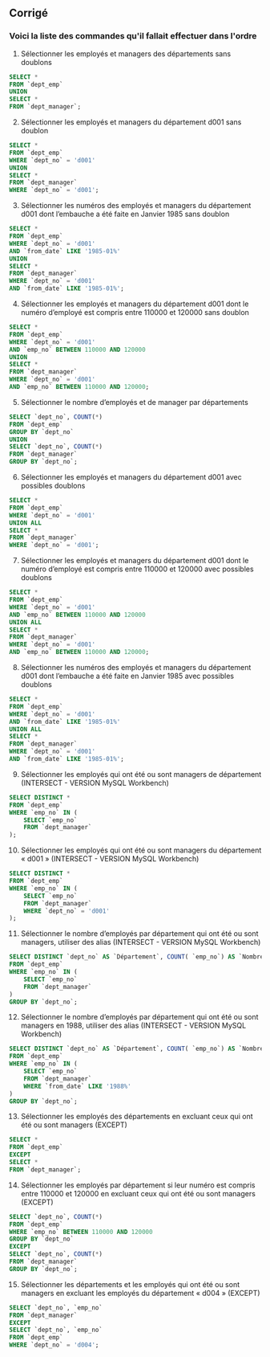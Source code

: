 ## Corrigé

### Voici la liste des commandes qu'il fallait effectuer dans l'ordre


1. Sélectionner les employés et managers des départements sans doublons
```sql
SELECT * 
FROM `dept_emp` 
UNION 
SELECT * 
FROM `dept_manager`;
```
 
2. Sélectionner les employés et managers du département d001 sans doublon
```sql
SELECT * 
FROM `dept_emp` 
WHERE `dept_no` = 'd001'
UNION
SELECT * 
FROM `dept_manager` 
WHERE `dept_no` = 'd001';
```
 
3. Sélectionner les numéros des employés et managers du département d001 dont l’embauche a été faite en Janvier 1985 sans doublon
```sql
SELECT * 
FROM `dept_emp` 
WHERE `dept_no` = 'd001' 
AND `from_date` LIKE '1985-01%'
UNION 
SELECT * 
FROM `dept_manager` 
WHERE `dept_no` = 'd001' 
AND `from_date` LIKE '1985-01%';
```
 
4. Sélectionner les employés et managers du département d001 dont le numéro d’employé est compris entre 110000 et 120000 sans doublon
```sql
SELECT * 
FROM `dept_emp` 
WHERE `dept_no` = 'd001' 
AND `emp_no` BETWEEN 110000 AND 120000
UNION
SELECT * 
FROM `dept_manager` 
WHERE `dept_no` = 'd001' 
AND `emp_no` BETWEEN 110000 AND 120000;
```
 
5. Sélectionner le nombre d’employés et de manager par départements
```sql
SELECT `dept_no`, COUNT(*) 
FROM `dept_emp` 
GROUP BY `dept_no`
UNION
SELECT `dept_no`, COUNT(*) 
FROM `dept_manager` 
GROUP BY `dept_no`;
```
 
6. Sélectionner les employés et managers du département d001 avec possibles doublons
```sql
SELECT * 
FROM `dept_emp` 
WHERE `dept_no` = 'd001'
UNION ALL
SELECT * 
FROM `dept_manager` 
WHERE `dept_no` = 'd001';
```
 
7. Sélectionner les employés et managers du département d001 dont le numéro d’employé est compris entre 110000 et 120000 avec possibles doublons
```sql
SELECT * 
FROM `dept_emp` 
WHERE `dept_no` = 'd001' 
AND `emp_no` BETWEEN 110000 AND 120000
UNION ALL
SELECT * 
FROM `dept_manager` 
WHERE `dept_no` = 'd001' 
AND `emp_no` BETWEEN 110000 AND 120000;
```
 
8. Sélectionner les numéros des employés et managers du département d001 dont l’embauche a été faite en Janvier 1985 avec possibles doublons
```sql
SELECT * 
FROM `dept_emp` 
WHERE `dept_no` = 'd001' 
AND `from_date` LIKE '1985-01%'
UNION ALL
SELECT * 
FROM `dept_manager` 
WHERE `dept_no` = 'd001' 
AND `from_date` LIKE '1985-01%';
```

9. Sélectionner les employés qui ont été ou sont managers de département (INTERSECT - VERSION MySQL Workbench)
```sql
SELECT DISTINCT * 
FROM `dept_emp`
WHERE `emp_no` IN (
 	SELECT `emp_no`
 	FROM `dept_manager`
);
```

10. Sélectionner les employés qui ont été ou sont managers du département « d001 » (INTERSECT - VERSION MySQL Workbench)
```sql
SELECT DISTINCT * 
FROM `dept_emp`
WHERE `emp_no` IN (
 	SELECT `emp_no`
 	FROM `dept_manager`
	WHERE `dept_no` = 'd001'
);	
```

11. Sélectionner le nombre d’employés par département qui ont été ou sont managers, utiliser des alias (INTERSECT - VERSION MySQL Workbench)
```sql	
SELECT DISTINCT `dept_no` AS `Département`, COUNT( `emp_no`) AS `Nombre` 
FROM `dept_emp` 
WHERE `emp_no` IN (
    SELECT `emp_no`
    FROM `dept_manager`
)
GROUP BY `dept_no`;	
```
 
12. Sélectionner le nombre d’employés par département qui ont été ou sont managers en 1988, utiliser des alias (INTERSECT - VERSION MySQL Workbench)
```sql	
SELECT DISTINCT `dept_no` AS `Département`, COUNT( `emp_no`) AS `Nombre` 
FROM `dept_emp` 
WHERE `emp_no` IN (
    SELECT `emp_no`
    FROM `dept_manager`
    WHERE `from_date` LIKE '1988%'
)
GROUP BY `dept_no`;	
```

13. Sélectionner les employés des départements en excluant ceux qui ont été ou sont managers (EXCEPT)
```sql
SELECT * 
FROM `dept_emp`
EXCEPT
SELECT * 
FROM `dept_manager`;
```
 
14. Sélectionner les employés par département si leur numéro est compris entre 110000 et 120000 en excluant ceux qui ont été ou sont managers (EXCEPT)
```sql
SELECT `dept_no`, COUNT(*) 
FROM `dept_emp` 
WHERE `emp_no` BETWEEN 110000 AND 120000 
GROUP BY `dept_no`
EXCEPT
SELECT `dept_no`, COUNT(*) 
FROM `dept_manager` 
GROUP BY `dept_no`;
```
 
15. Sélectionner les départements et les employés qui ont été ou sont managers en excluant les employés du département « d004 » (EXCEPT)
```sql
SELECT `dept_no`, `emp_no` 
FROM `dept_manager`
EXCEPT 
SELECT `dept_no`, `emp_no` 
FROM `dept_emp` 
WHERE `dept_no` = 'd004';
```